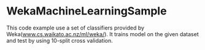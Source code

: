 # WekaMachineLearningSample

This code example use a set of classifiers provided by Weka(www.cs.waikato.ac.nz/ml/weka/). It trains model on the given dataset and test by using 10-split cross validation.
